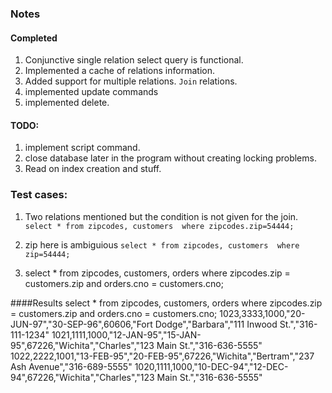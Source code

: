 ### Notes

#### Completed
1. Conjunctive single relation select query is functional.
2. Implemented a cache of relations information.
3. Added support for multiple relations. `Join` relations.
4. implemented update commands
5. implemented delete.

#### TODO:
1. implement script command.
2. close database later in the program without creating locking problems.
3. Read on index creation and stuff.

### Test cases:
1. Two relations mentioned but the condition is not given for the join.
`select * from zipcodes, customers  where zipcodes.zip=54444;`

2. zip here is ambiguious
`select * from zipcodes, customers  where zip=54444;`

3. select * from zipcodes, customers, orders where zipcodes.zip = customers.zip and orders.cno = customers.cno;




####Results
select * from zipcodes, customers, orders where zipcodes.zip = customers.zip and orders.cno = customers.cno;
1023,3333,1000,"20-JUN-97","30-SEP-96",60606,"Fort Dodge","Barbara","111 Inwood St.","316-111-1234"
1021,1111,1000,"12-JAN-95","15-JAN-95",67226,"Wichita","Charles","123 Main St.","316-636-5555"
1022,2222,1001,"13-FEB-95","20-FEB-95",67226,"Wichita","Bertram","237 Ash Avenue","316-689-5555"
1020,1111,1000,"10-DEC-94","12-DEC-94",67226,"Wichita","Charles","123 Main St.","316-636-5555"





